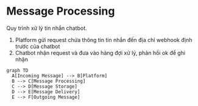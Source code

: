 # Message Processing

Quy trình xử lý tin nhắn chatbot.

1. Platform gửi request chứa thông tin tin nhắn đến địa chỉ webhook định trước của chatbot
2. Chatbot nhận request và đưa vào hàng đợi xử lý, phản hồi ok để ghi nhận




```mermaid
graph TD
  A[Incoming Message] --> B[Platform]
  B --> C[Message Processing]
  C --> D[Message Storage]
  D --> E[Message Delivery]
  E --> F[Outgoing Message]
```
